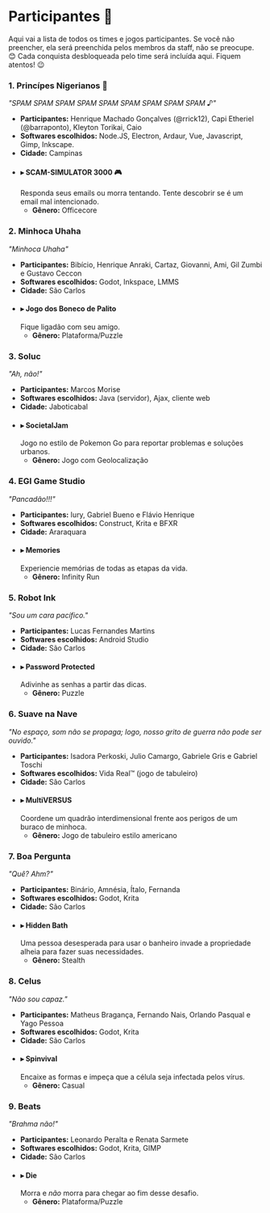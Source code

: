 # Participantes :dancers:

Aqui vai a lista de todos os times e jogos participantes. Se você não
preencher, ela será preenchida pelos membros da staff, não se preocupe.
:blush: Cada conquista desbloqueada pelo time será incluída aqui. Fiquem
atentos! :wink:


### 1. **Princípes Nigerianos** :crown:
*"SPAM SPAM SPAM SPAM SPAM SPAM SPAM SPAM SPAM ♪"*

   - **Participantes:** Henrique Machado Gonçalves (@rrick12), Capi Etheriel
     (@barraponto), Kleyton Torikai, Caio 
   - **Softwares escolhidos:** Node.JS, Electron, Ardaur, Vue, Javascript, Gimp, Inkscape.
   - **Cidade:** Campinas
   - ####  ▸ SCAM-SIMULATOR 3000 :video_game:
     Responda seus emails ou morra tentando. Tente descobrir se é um email mal intencionado.
     - **Gênero:** Officecore

### 2. **Minhoca Uhaha**
*"Minhoca Uhaha"*
 
   - **Participantes:** Bibício, Henrique Anraki, Cartaz, Giovanni, Ami, Gil
     Zumbi e Gustavo Ceccon 
   - **Softwares escolhidos:** Godot, Inkspace, LMMS
   - **Cidade:** São Carlos
   - ####  ▸ Jogo dos Boneco de Palito
     Fique ligadão com seu amigo.
     - **Gênero:** Plataforma/Puzzle


### 3. **Soluc**
*"Ah, não!"*
 
   - **Participantes:** Marcos Morise 
   - **Softwares escolhidos:** Java (servidor), Ajax, cliente web
   - **Cidade:** Jaboticabal
   - ####  ▸ SocietalJam
     Jogo no estilo de Pokemon Go para reportar problemas e soluções urbanos.
     - **Gênero:** Jogo com Geolocalização

### 4. **EGI Game Studio**
*"Pancadão!!!"*

   - **Participantes:** Iury, Gabriel Bueno e Flávio Henrique
   - **Softwares escolhidos:** Construct, Krita e BFXR
   - **Cidade:** Araraquara
   - ####  ▸ Memories
     Experiencie memórias de todas as etapas da vida.
     - **Gênero:** Infinity Run

### 5. **Robot Ink**
*"Sou um cara pacífico."*

   - **Participantes:** Lucas Fernandes Martins
   - **Softwares escolhidos:** Android Studio
   - **Cidade:** São Carlos
   - ####  ▸ Password Protected
     Adivinhe as senhas a partir das dicas.
     - **Gênero:** Puzzle

### 6. **Suave na Nave**
*"No espaço, som não se propaga; logo, nosso grito de guerra não pode ser
ouvido."*

   - **Participantes:** Isadora Perkoski, Julio Camargo, Gabriele Gris e
     Gabriel Toschi
   - **Softwares escolhidos:** Vida Real™ (jogo de tabuleiro)
   - **Cidade:** São Carlos
   - ####  ▸ MultiVERSUS
     Coordene um quadrão interdimensional frente aos perigos de um buraco de
     minhoca.
     - **Gênero:** Jogo de tabuleiro estilo americano

### 7. **Boa Pergunta**
*"Quê? Ahm?"*

   - **Participantes:** Binário, Amnésia, Ítalo, Fernanda
   - **Softwares escolhidos:** Godot, Krita
   - **Cidade:** São Carlos
   - ####  ▸ Hidden Bath
       Uma pessoa desesperada para usar o banheiro invade a propriedade alheia
       para fazer suas necessidades.
     - **Gênero:** Stealth

### 8. **Celus**
*"Não sou capaz."*

   - **Participantes:** Matheus Bragança, Fernando Nais, Orlando Pasqual e Yago
     Pessoa
   - **Softwares escolhidos:** Godot, Krita
   - **Cidade:** São Carlos
   - ####  ▸ Spinvival
       Encaixe as formas e impeça que a célula seja infectada pelos vírus.
     - **Gênero:** Casual

### 9. **Beats**
*"Brahma não!"*

   - **Participantes:** Leonardo Peralta e Renata Sarmete
   - **Softwares escolhidos:** Godot, Krita, GIMP
   - **Cidade:** São Carlos
   - ####  ▸ Die
       Morra e *não* morra para chegar ao fim desse desafio.
     - **Gênero:** Plataforma/Puzzle
